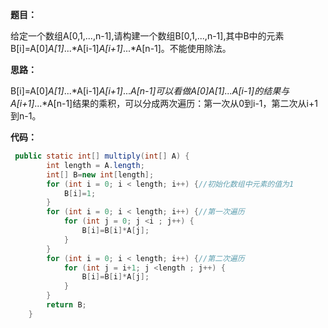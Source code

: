 
**题目：**

给定一个数组A[0,1,...,n-1],请构建一个数组B[0,1,...,n-1],其中B中的元素B[i]=A[0]*A[1]*...*A[i-1]*A[i+1]*...*A[n-1]。不能使用除法。

**思路：**

B[i]=A[0]*A[1]*...*A[i-1]*A[i+1]*...*A[n-1]可以看做A[0]*A[1]*...A[i-1]的结果与A[i+1]*...*A[n-1]结果的乘积，可以分成两次遍历：第一次从0到i-1，第二次从i+1到n-1。

**代码：**

```java
 public static int[] multiply(int[] A) {
        int length = A.length;
        int[] B=new int[length];
        for (int i = 0; i < length; i++) {//初始化数组中元素的值为1
            B[i]=1;
        }
        for (int i = 0; i < length; i++) {//第一次遍历
            for (int j = 0; j <i ; j++) {
                B[i]=B[i]*A[j];
            }
        }
        for (int i = 0; i < length; i++) {//第二次遍历
            for (int j = i+1; j <length ; j++) {
                B[i]=B[i]*A[j];
            }
        }
        return B;
    }
```

